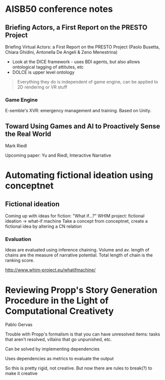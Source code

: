 # AISB50 conference notes

## Briefing Actors, a First Report on the PRESTO Project
Briefing Virtual
Actors: a First
Report on the
PRESTO Project
(Paolo Busetta,
Chiara Ghidini,
Antonella De Angeli
& Zeno Menestrina)

- Look at the DICE framework - uses BDI agents, but also allows ontological tagging of attitutes, etc
- DOLCE is upper level ontology

> Everything they do is independent of game engine, can be applied to 2D rendering or VR stuff

### Game Engine
E-semble's XVR: emergency management and training. Based on Unity.


## Toward Using Games and AI to Proactively Sense the Real World
Mark Riedl

Upcoming paper: Yu and Riedl, Interactive Narrative

# Automating fictional ideation using conceptnet

## Fictional ideation
Coming up with ideas for fiction: "What if...?"
WHIM project: fictional ideation -> what-if machine
Take a concept from conceptnet, create a fictional idea by altering a CN relation

### Evaluation
Ideas are evaluated using inference chaining. Volume and av. length of chains are the measure of narrative potential. Total length of chain is the ranking score.

http://www.whim-project.eu/whatifmachine/

# Reviewing Propp's Story Generation Procedure in the Light of Computational Creativety
Pablo Gervas

Trouble with Propp's formalism is that you can have unresolved items: tasks that aren't resolved, villains that go unpunished, etc.

Can be solved by implementing dependencies

Uses dependencies as metrics to evaluate the output

So this is pretty rigid, not creative. But now there are rules to break(?) to make it creative
